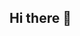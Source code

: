 ## Hi there 👋

<!--
![Profile Views ](https://komarev.com/ghpvc/?username=alexandrelavoie2)

[![alexandrelavoie2's Public GitHub stats](https://github-readme-stats.vercel.app/api?username=alexandrelavoie2)](https://github.com/anuraghazra/github-readme-stats)
<p>[Stats Reference](https://github.com/anuraghazra/github-readme-stats)</p>

[![Public Top Languages](https://github-readme-stats.vercel.app/api/top-langs/?username=alexandrelavoie2)](https://github.com/anuraghazra/github-readme-stats)
-->
